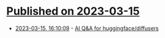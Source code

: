 # [Published on 2023-03-15](index.md)

* [2023-03-15, 16:10:09](https://lobste.rs/s/qv4b4j/ai_q_for_huggingface_diffusers) - [AI Q&A for huggingface/diffusers](https://quick-question.fly.dev/huggingface/diffusers)
